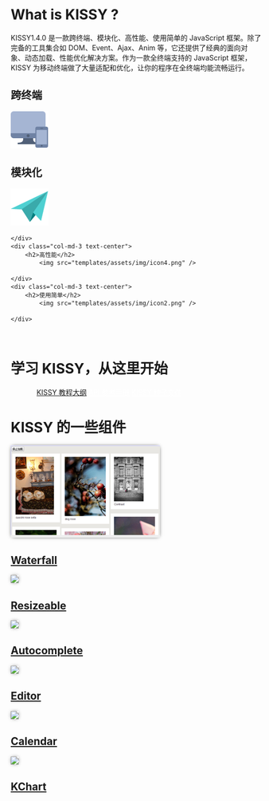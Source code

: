 

<!--div class="text-center" id="show-off"-->
<!--首焦图片-->
<!--/div-->
<!--div class="text-center">
	<img src="templates/assets/img/new-logo.png" width=200  />
</div-->

<p></p>

# What is KISSY ?

KISSY<span class="badge">1.4.0</span> 是一款跨终端、模块化、高性能、使用简单的 JavaScript 框架。除了完备的工具集合如 DOM、Event、Ajax、Anim 等，它还提供了经典的面向对象、动态加载、性能优化解决方案。作为一款全终端支持的 JavaScript 框架，KISSY 为移动终端做了大量适配和优化，让你的程序在全终端均能流畅运行。

<div class="row-fluid">
	<div class="col-md-3 text-center">
		<h2>跨终端</h2>
			<img src="templates/assets/img/icon1.png" />
	</div>
	<div class="col-md-3 text-center">
		<h2>模块化</h2>
			<img src="templates/assets/img/icon3.png" />
	
	</div>
	<div class="col-md-3 text-center">
		<h2>高性能</h2>
			<img src="templates/assets/img/icon4.png" />
	
	</div>
	<div class="col-md-3 text-center">
		<h2>使用简单</h2>
			<img src="templates/assets/img/icon2.png" />
	
	</div>
</div>

<p>&nbsp;</p>

# 学习 KISSY，从这里开始

<div class="jumbotron row-fluid text-center">
	<div style="max-width: 400px; margin: 0 auto">
		<a class="btn btn-primary btn-lg btn-block" href="get-started.html">KISSY 教程大纲</a>
		<a class="btn btn-info btn-lg btn-block" href="../docs/html/api/" style="color:white">API 参考手册</a>
		<a class="btn btn-success btn-lg btn-block" href="http://g.tbcdn.cn/kissy/k/1.4.0/seed.js" style="color:white">KISSY 种子文件</a>
	</div>
</div>

# KISSY 的一些组件

<style>
.img-rounded{
	box-shadow:0 0 8px -3px black;
}

</style>

<div class="row-fluid index-box">
	<div class="col-md-4">
		<img src="templates/assets/img/widget1.png" class="img-rounded img-responsive">
		<div class="caption text-center">
			<h2><a href="http://gallery.kissyui.com/waterfallx/1.0/guide/index.html">Waterfall</a></h2>
		</div>
	</div>
	<div class="col-md-4">
		<img src="http://gtms04.alicdn.com/tps/i4/T109qzFXdbXXX_yTTS-300-185.png" class="img-rounded img-responsive">
		<div class="caption text-center">
			<h2><a href="resizable.html">Resizeable</a></h2>
		</div>
	</div>
	<div class="col-md-4">
		<img src="http://gtms01.alicdn.com/tps/i1/T1YhiwFjFgXXX_yTTS-300-185.png" class="img-rounded img-responsive">
		<div class="caption text-center">
			<h2><a href="http://gallery.kissyui.com/autocomplete/1.2/guide/index.html">Autocomplete</a></h2>
		</div>
	</div>
</div>
<div class="row-fluid index-box">
	<div class="col-md-4">
		<img src="http://gtms02.alicdn.com/tps/i2/T1fn1AFnpbXXX_yTTS-300-185.png" class="img-rounded img-responsive">
		<div class="caption text-center">
			<h2><a href="http://docs.kissyui.com/docs/html/api/editor/editor.html">Editor</a></h2>
		</div>
	</div>
	<div class="col-md-4">
		<img src="http://gtms03.alicdn.com/tps/i3/T1SJqBFX4bXXcKO_TS-300-186.png" class="img-rounded img-responsive">
		<div class="caption text-center">
			<h2><a href="http://gallery.kissyui.com/calendar/1.2/guide/index.html">Calendar</a></h2>
		</div>
	</div>
	<div class="col-md-4">
		<img src="http://gtms04.alicdn.com/tps/i4/T1tG5zFlleXXX_yTTS-300-185.png" class="img-rounded img-responsive">
		<div class="caption text-center">
			<h2><a href="http://gallery.kissyui.com/kcharts/1.1/guide/index.html">KChart</a></h2>
		</div>
	</div>
</div>

<p>&nbsp;</p>
